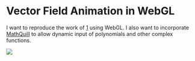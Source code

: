 Vector Field Animation in WebGL
===============================
I want to reproduce the work of [1][2] using WebGL. I also want to incorporate 
[MathQuill](http://mathquill.com/) to allow dynamic input of polynomials and 
other complex functions.

<img src="doc/example.gif">

[1]: https://www.sciencedirect.com/science/article/pii/S235271101830205X
[2]: https://bitbucket.org/bvidmar/fieldanimation/
